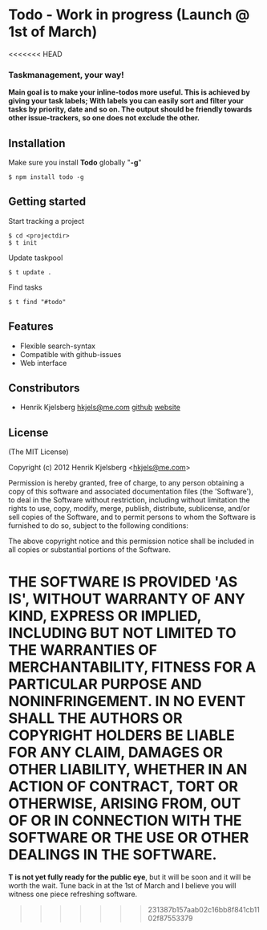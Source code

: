 # Todo - Work in progress (Launch @ 1st of March)

<<<<<<< HEAD
### Taskmanagement, your way!

__Main goal is to make your inline-todos more useful. This is achieved by 
giving your task labels; With labels you can easily sort and filter your tasks 
by priority, date and so on. The output should be friendly towards other 
issue-trackers, so one does not exclude the other.__


## Installation

Make sure you install __Todo__ globally "__-g__"

	$ npm install todo -g


## Getting started

Start tracking a project

	$ cd <projectdir>
	$ t init

Update taskpool

	$ t update .

Find tasks

	$ t find "#todo"


## Features

*	Flexible search-syntax
*	Compatible with github-issues
*	Web interface


## Constributors

*	Henrik Kjelsberg <hkjels@me.com> 
[github](http://github.com/hkjels/ "Github account")
[website](http://take.no/ "Development blog")


## License

(The MIT License)

Copyright (c) 2012 Henrik Kjelsberg &lt;hkjels@me.com&gt;

Permission is hereby granted, free of charge, to any person obtaining
a copy of this software and associated documentation files (the
'Software'), to deal in the Software without restriction, including
without limitation the rights to use, copy, modify, merge, publish,
distribute, sublicense, and/or sell copies of the Software, and to
permit persons to whom the Software is furnished to do so, subject to
the following conditions:

The above copyright notice and this permission notice shall be
included in all copies or substantial portions of the Software.

THE SOFTWARE IS PROVIDED 'AS IS', WITHOUT WARRANTY OF ANY KIND,
EXPRESS OR IMPLIED, INCLUDING BUT NOT LIMITED TO THE WARRANTIES OF
MERCHANTABILITY, FITNESS FOR A PARTICULAR PURPOSE AND NONINFRINGEMENT.
IN NO EVENT SHALL THE AUTHORS OR COPYRIGHT HOLDERS BE LIABLE FOR ANY
CLAIM, DAMAGES OR OTHER LIABILITY, WHETHER IN AN ACTION OF CONTRACT,
TORT OR OTHERWISE, ARISING FROM, OUT OF OR IN CONNECTION WITH THE
SOFTWARE OR THE USE OR OTHER DEALINGS IN THE SOFTWARE.
=======
__T is not yet fully ready for the public eye__, but it will be soon and it
will be worth the wait. Tune back in at the 1st of March and I believe you 
will witness one piece refreshing software.
>>>>>>> 231387b157aab02c16bb8f841cb1102f87553379
